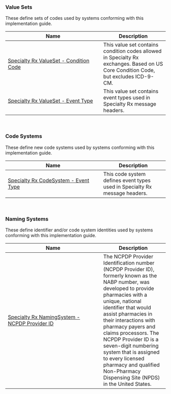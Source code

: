 ### Value Sets

These define sets of codes used by systems conforming with this implementation guide.

<table>
<colgroup>
  <col width="300">
  <col>
</colgroup>
<thead>
<tr>
<th>Name</th>
<th>Description</th>
</tr>
</thead>
<tbody>
<tr>
<td><a href="ValueSet-specialty-rx-condition-code.html">Specialty Rx ValueSet - Condition Code</a></td>
<td>This value set contains condition codes allowed in Specialty Rx exchanges. Based on US Core Condition Code, but excludes ICD-9-CM.</td>
</tr>
<tr>
<td><a href="ValueSet-specialty-rx-event-type.html">Specialty Rx ValueSet - Event Type</a></td>
<td>This value set contains event types used in Specialty Rx message headers.</td>
</tr>
</tbody>
</table>


<br>

### Code Systems

These define new code systems used by systems conforming with this implementation guide.

<table>
<colgroup>
  <col width="300">
  <col>
</colgroup>
<thead>
<tr>
<th>Name</th>
<th>Description</th>
</tr>
</thead>
<tbody>
<tr>
<td><a href="CodeSystem-specialty-rx-event-type.html">Specialty Rx CodeSystem - Event Type</td>
<td>This code system defines event types used in Specialty Rx message headers.</td>
</tr>
</tbody>
</table>

<br>

### Naming Systems

These define identifier and/or code system identities used by systems conforming with this implementation guide.

<table>
<colgroup>
  <col width="300">
  <col>
</colgroup>
<thead>
<tr>
<th>Name</th>
<th>Description</th>
</tr>
</thead>
<tbody>
<tr>
<td><a href="NamingSystem-specialty-rx-ncpdp-provider-id.html">Specialty Rx NamingSystem - NCPDP Provider ID</td>
<td>The NCPDP Provider Identification number (NCPDP Provider ID), formerly known as the NABP number, was developed to provide pharmacies with a unique, national identifier that would assist pharmacies in their interactions with pharmacy payers and claims processors. The NCPDP Provider ID is a seven-digit numbering system that is assigned to every licensed pharmacy and qualified Non-Pharmacy Dispensing Site (NPDS) in the United States.</td>
</tr>
</tbody>
</table>


